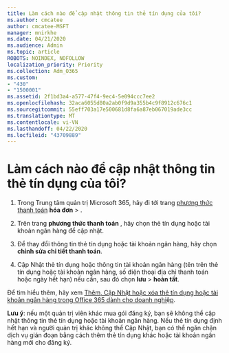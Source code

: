 ```yaml
---
title: Làm cách nào để cập nhật thông tin thẻ tín dụng của tôi?
ms.author: cmcatee
author: cmcatee-MSFT
manager: mnirkhe
ms.date: 04/21/2020
ms.audience: Admin
ms.topic: article
ROBOTS: NOINDEX, NOFOLLOW
localization_priority: Priority
ms.collection: Adm_O365
ms.custom:
- "430"
- "1500001"
ms.assetid: 2f1bd3a4-a577-47f4-9ec4-5e094ccc7ee2
ms.openlocfilehash: 32aca6055d80a2ab0f9d9a355b4c9f8912c676c1
ms.sourcegitcommit: 55eff703a17e500681d8fa6a87eb067019ade3cc
ms.translationtype: MT
ms.contentlocale: vi-VN
ms.lasthandoff: 04/22/2020
ms.locfileid: "43709889"
---
```

# <a name="how-do-i-update-my-credit-card-information"></a>Làm cách nào để cập nhật thông tin thẻ tín dụng của tôi?

1. Trong Trung tâm quản trị Microsoft 365, hãy đi tới trang [phương thức thanh toán](https://go.microsoft.com/fwlink/p/?linkid=842054) **hóa đơn** \> .

2. Trên trang **phương thức thanh toán** , hãy chọn thẻ tín dụng hoặc tài khoản ngân hàng để cập nhật.

3. Để thay đổi thông tin thẻ tín dụng hoặc tài khoản ngân hàng, hãy chọn **chỉnh sửa chi tiết thanh toán**.

4. Cập Nhật thẻ tín dụng hoặc thông tin tài khoản ngân hàng (tên trên thẻ tín dụng hoặc tài khoản ngân hàng, số điện thoại địa chỉ thanh toán hoặc ngày hết hạn) nếu cần, sau đó chọn **lưu** > **hoàn tất**.

Để tìm hiểu thêm, hãy xem [Thêm, Cập Nhật hoặc xóa thẻ tín dụng hoặc tài khoản ngân hàng trong Office 365 dành cho doanh nghiệp](https://docs.microsoft.com/office365/admin/subscriptions-and-billing/add-update-or-remove-credit-card-or-bank-account).

**Lưu ý**: nếu một quản trị viên khác mua gói đăng ký, bạn sẽ không thể cập nhật thông tin thẻ tín dụng hoặc tài khoản ngân hàng. Nếu thẻ tín dụng định hết hạn và người quản trị khác không thể Cập Nhật, bạn có thể ngăn chặn dịch vụ gián đoạn bằng cách thêm thẻ tín dụng khác hoặc tài khoản ngân hàng mới cho đăng ký.
